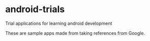 android-trials
==============

Trial applications for learning android development

These are sample apps made from taking references from Google.

